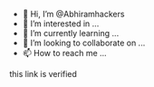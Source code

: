 - 👋 Hi, I’m @Abhiramhackers
- 👀 I’m interested in ...
- 🌱 I’m currently learning ...
- 💞️ I’m looking to collaborate on ...
- 📫 How to reach me ...

<!---
Abhiramhackers/Abhiramhackers is a ✨ special ✨ repository because its `README.md` (this file) appears on your GitHub profile.
You can click the Preview link to take a look at your changes.
--->this link is verified 
